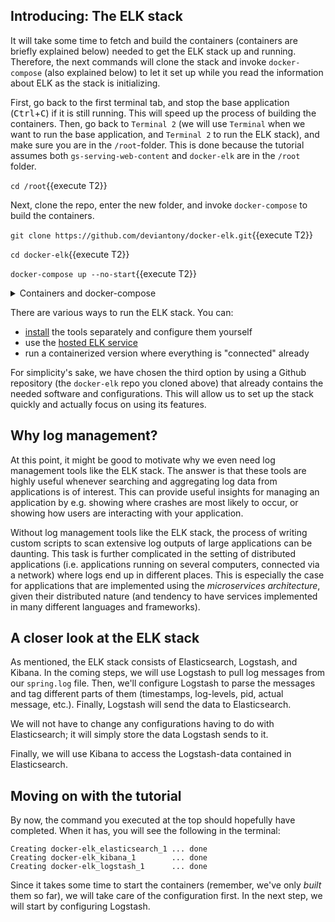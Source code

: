 <p></p>

## Introducing: The ELK stack

It will take some time to fetch and build the containers (containers are briefly explained below) needed to get the ELK stack up and running. Therefore, the next commands will clone the stack and invoke `docker-compose` (also explained below) to let it set up while you read the information about ELK as the stack is initializing.

First, go back to the first terminal tab, and stop the base application (<kbd>Ctrl</kbd>+<kbd>C</kbd>) if it is still running. This will speed up the process of building the containers. Then, go back to `Terminal 2` (we will use `Terminal` when we want to run the base application, and `Terminal 2` to run the ELK stack), and make sure you are in the `/root`-folder. This is done because the tutorial assumes both `gs-serving-web-content` and `docker-elk` are in the `/root` folder.

`cd /root`{{execute T2}}

Next, clone the repo, enter the new folder, and invoke `docker-compose` to build the containers.

`git clone https://github.com/deviantony/docker-elk.git`{{execute T2}}

`cd docker-elk`{{execute T2}}

`docker-compose up --no-start`{{execute T2}}

<details>
<summary>Containers and docker-compose</summary>

<div style="display: block;
  margin-left: 10px;
  margin-right: 10px;
  background-color: aliceblue;
  padding: 1em;">
A <i>container</i> consists of an application and everything that application needs to run, in terms of dependencies, needed system configurations, and so on. Containerization is a useful way of shipping software to make sure it can be run anywhere, assuming software capable of running the containers is available.</br>
</br>
In this tutorial, we are using <code>docker-compose</code> (pre-installed in our Katacoda environment) to start three containers: one containing Elasticsearch, one containing Logstash, and one containing Kibana. The <code>--no-start</code>-flag passed to <code>docker-compose</code> is used to make it build the containers without starting them (we will want to make some configurations before we start).</br>
</br>
You can read more about <code>docker-compose</code> <a href="https://docs.docker.com/compose/reference/">here</a> (and specifically about <code>docker-compose up</code> <a href="https://docs.docker.com/compose/reference/up/">here</a>).

</div>

</details>

There are various ways to run the ELK stack. You can:
* [install](https://www.elastic.co/downloads/) the tools separately and configure them yourself
* use the [hosted ELK service](https://www.elastic.co/cloud/elasticsearch-service/signup?baymax=rtp&storm=whatis-all&elektra=whatis-elkstack)
* run a containerized version where everything is "connected" already

For simplicity's sake, we have chosen the third option by using a Github repository (the `docker-elk` repo you cloned above) that already contains the needed software and configurations. This will allow us to set up the stack quickly and actually focus on using its features.

## Why log management?

At this point, it might be good to motivate why we even need log management tools like the ELK stack. The answer is that these tools are highly useful whenever searching and aggregating log data from applications is of interest. This can provide useful insights for managing an application by e.g. showing where crashes are most likely to occur, or showing how users are interacting with your application.

Without log management tools like the ELK stack, the process of writing custom scripts to scan extensive log outputs of large applications can be daunting. This task is further complicated in the setting of distributed applications (i.e. applications running on several computers, connected via a network) where logs end up in different places. This is especially the case for applications that are implemented using the *microservices architecture*, given their distributed nature (and tendency to have services implemented in many different languages and frameworks).

## A closer look at the ELK stack

<!-- As mentioned, the ELK stack consists of Elasticsearch, Logstash, and Kibana. In the coming steps, we will:
* use Logstash to:
    * pull log messages from our `spring.log` file
    * parse the messages to tag different parts of them (timestamps, log-levels, pid, actual message, etc.)
    * send the data to Elasticsearch
* use Elasticsearch as a data repository containing the data it received from Logstash
* use Kibana ... testar en annan approach här nere: -->

As mentioned, the ELK stack consists of Elasticsearch, Logstash, and Kibana. In the coming steps, we will use Logstash to pull log messages from our `spring.log` file. Then, we'll configure Logstash to parse the messages and tag different parts of them (timestamps, log-levels, pid, actual message, etc.). Finally, Logstash will send the data to Elasticsearch.

We will not have to change any configurations having to do with Elasticsearch; it will simply store the data Logstash sends to it.

Finally, we will use Kibana to access the Logstash-data contained in Elasticsearch.

<!--
* sen fokus på ELK stack:
    * beskriva hur logstash tar in från olika ställen, utför transformationer, skickar till olika ställen, och koppla detta till logstash.conf-filen vi kommer ändra på senare, nämn ordet 'plugins'
    * beskriva hur elasticsearch index funkar? jag vet inte detta själv
    * beskriv hur Kibana låter en "browse elasticsearch data" och "use it to craft data visualizations" eller liknande
    * borde antagligen nämna "Elastic stack" och att Beats finns. dels tycker jag det är schysst mot användaren, som kanske vill forska om egna saker, dels visar det att vi har förståelse för att det vi använder inte är "den allra senaste iterationen" (så att säga) av stacken, och dels behöver vi inte vifta bort det faktum att det finns en 'beats-plugin' i logstash-konfigurationen från docker-elk repot

^^^ Oklart hur mycket av det här som vi vill nämna redan här. Kanske sparar vi tid på att bara skriva om det när det faktiskt dyker upp i kommande steg.
-->

<!--
## Difference between ELK stack and Elastic stack

Skriv kort om historiken, hänvisa till denna länk: https://www.elastic.co/what-is/elk-stack

-->

## Moving on with the tutorial

By now, the command you executed at the top should hopefully have completed. When it has, you will see the following in the terminal:

```
Creating docker-elk_elasticsearch_1 ... done
Creating docker-elk_kibana_1        ... done
Creating docker-elk_logstash_1      ... done
```

Since it takes some time to start the containers (remember, we've only *built* them so far), we will take care of the configuration first. In the next step, we will start by configuring Logstash.